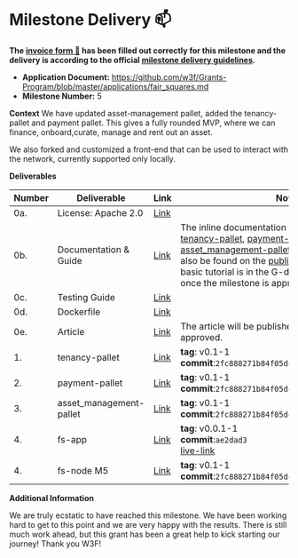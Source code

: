 # Milestone Delivery :mailbox:

**The [invoice form :pencil:](https://docs.google.com/forms/d/e/1FAIpQLSfmNYaoCgrxyhzgoKQ0ynQvnNRoTmgApz9NrMp-hd8mhIiO0A/viewform) has been filled out correctly for this milestone and the delivery is according to the official [milestone delivery guidelines](https://github.com/w3f/Grants-Program/blob/master/docs/milestone-deliverables-guidelines.md).**  

* **Application Document:** https://github.com/w3f/Grants-Program/blob/master/applications/fair_squares.md
* **Milestone Number:** 5 

**Context** 
We have updated asset-management pallet, added the tenancy-pallet and payment pallet. This gives a fully rounded MVP, where we can finance, onboard,curate, manage and rent out an asset. 

We also forked and customized a front-end that can be used to interact with the network, currently supported only locally. 

**Deliverables**

| Number | Deliverable | Link | Notes |
| ------------- | ------------- | ------------- |------------- |
| 0a. | License: Apache 2.0 |[Link](https://github.com/Fair-Squares/fair-squares/blob/main/LICENSE)| | 
| 0b.  | Documentation & Guide |[Link](https://docs.google.com/document/d/1M98KXcTvXFI75U4JnqlHuoa03x_YZQ0ZKLWWYDGAUl8/edit?usp=sharing)| The inline documentation is in the lib.rs files of [tenancy-pallet](https://github.com/Fair-Squares/fair-squares/blob/main/pallets/tenancy/src/lib.rs), [payment-pallet](https://github.com/Fair-Squares/fair-squares/blob/main/pallets/payment/src/lib.rs) and the updated [asset_management-pallet](https://github.com/Fair-Squares/fair-squares/blob/main/pallets/asset_management/src/lib.rs). All of the FS docs can also be found on the [published docs page](https://fair-squares.github.io/fair-squares/fs_node/index.html). The basic tutorial is in the G-doc it will be published once the milestone is approved| 
| 0c. | Testing Guide |[Link](https://github.com/Fair-Squares/fair-squares#run-all-tests) || 
| 0d. | Dockerfile |[Link](https://github.com/Fair-Squares/fair-squares/blob/main/Dockerfile) | | 
| 0e.  | Article |[Link](https://docs.google.com/document/d/1DQeoj0VDqoFjVu3lGxe--iD6OmyWnh6cO4lbiHhZXQ4/edit?usp=sharing)| The article will be published once the milestone is approved. | 
| 1.  | tenancy-pallet |[Link](https://github.com/Fair-Squares/fair-squares/tree/main/pallets/tenancy)| **tag**: v0.1-1 </br> **commit**:`2fc888271b84f05d465db282f07d9a05ff966347`|
| 2.  | payment-pallet |[Link](https://github.com/Fair-Squares/fair-squares/tree/main/pallets/payment)| **tag**: v0.1-1 </br> **commit**:`2fc888271b84f05d465db282f07d9a05ff966347`|
| 3.  | asset_management-pallet |[Link](https://github.com/Fair-Squares/fair-squares/tree/main/pallets/asset_management)| **tag**: v0.1-1 </br> **commit**:`2fc888271b84f05d465db282f07d9a05ff966347`|
| 4.  | fs-app |[Link](https://github.com/Fair-Squares/fs-dapp)| **tag**: v0.0.1-1 </br> **commit**:`ae2dad3` </br> [live-link](https://fair-squares.github.io/fs-dapp/#/dashboard)|
| 4.  | fs-node M5 |[Link](https://github.com/Fair-Squares/fair-squares)| **tag**: v0.1-1 </br> **commit**:`2fc888271b84f05d465db282f07d9a05ff966347`|

**Additional Information**

We are truly ecstatic to have reached this milestone. We have been working hard to get to this point and we are very happy with the results. 
There is still much work ahead, but this grant has been a great help to kick starting our journey! Thank you W3F!

